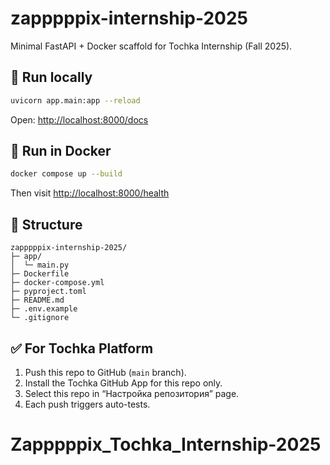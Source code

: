 # zapppppix-internship-2025

Minimal FastAPI + Docker scaffold for Tochka Internship (Fall 2025).

## 🚀 Run locally

```bash
uvicorn app.main:app --reload
```

Open: [http://localhost:8000/docs](http://localhost:8000/docs)

## 🐳 Run in Docker

```bash
docker compose up --build
```

Then visit [http://localhost:8000/health](http://localhost:8000/health)

## 📁 Structure

```
zapppppix-internship-2025/
├─ app/
│  └─ main.py
├─ Dockerfile
├─ docker-compose.yml
├─ pyproject.toml
├─ README.md
├─ .env.example
└─ .gitignore
```

## ✅ For Tochka Platform
1. Push this repo to GitHub (`main` branch).
2. Install the Tochka GitHub App for this repo only.
3. Select this repo in “Настройка репозитория” page.
4. Each push triggers auto-tests.
# Zapppppix_Tochka_Internship-2025
